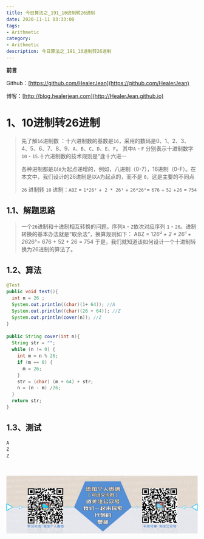```yaml
---
title: 今日算法之_191_10进制转26进制
date: 2020-11-11 03:33:00
tags: 
- Arithmetic
category: 
- Arithmetic
description: 今日算法之_191_10进制转26进制
---
```


**前言**     

 Github：[https://github.com/HealerJean](https://github.com/HealerJean)         

 博客：[http://blog.healerjean.com](http://HealerJean.github.io)          



# 1、10进制转26进制
> 先了解`16`进制数 ：十六进制数的基数是`16`，采用的数码是0、1、2、3、4、5、6、7、8、9、`A`、`B`、`C`、`D`、`E`、`F`。 其中`A` - `F` 分别表示十进制数字 `10` - `15`.十六进制数的技术规则是“逢十六进一                      
>
> 各种进制都是以`0`为起点递增的，例如，八进制（0-7），16进制（0-F）。在本文中，我们设计的26进制是以`A`为起点的，而不是 `0`，这是主要的不同点
>
> `26` 进制转 `10` 进制：`ABZ` = `1*26²` +` 2 * 26¹` + `26*26°`= `676` + `52` +`26` = `754`     
>
> 



## 1.1、解题思路 

>  一个`26`进制和十进制相互转换的问题。序列`A` - `Z`依次对应序列 `1` - `26`。进制转换的基本办法就是“取余法”，换算规则如下：
>  ABZ = 1*26² + 2 * 26¹ + 26*26°= 676 + 52 + 26 = 754
>  于是，我们就知道该如何设计一个十进制转换为26进制的算法了。







## 1.2、算法

```java
@Test
public void test(){
  int n = 26 ;
  System.out.println((char)(1+ 64)); //A
  System.out.println((char)(26 + 64)); //Z
  System.out.println(cover(n)); //Z
}

public String cover(int n){
  String str = "";
  while (n != 0) {
    int m = n % 26;
    if (m == 0) {
      m = 26;
    }
    str = (char) (m + 64) + str;
    n = (n - m) /26;
  }
  return str;
}
```




## 1.3、测试 

```java
A
Z
Z
```



​          

![ContactAuthor](https://raw.githubusercontent.com/HealerJean/HealerJean.github.io/master/assets/img/artical_bottom.jpg)



<link rel="stylesheet" href="https://unpkg.com/gitalk/dist/gitalk.css">

<script src="https://unpkg.com/gitalk@latest/dist/gitalk.min.js"></script> 
<div id="gitalk-container"></div>    
 <script type="text/javascript">
    var gitalk = new Gitalk({
		clientID: `1d164cd85549874d0e3a`,
		clientSecret: `527c3d223d1e6608953e835b547061037d140355`,
		repo: `HealerJean.github.io`,
		owner: 'HealerJean',
		admin: ['HealerJean'],
		id: 'lpCr4t1ULzZDYvWE',
    });
    gitalk.render('gitalk-container');
</script> 


